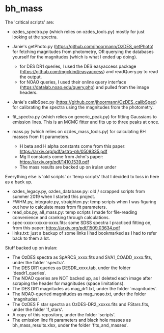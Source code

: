 # bh_mass
The 'critical scripts' are:

- ozdes_spectra.py (which relies on ozdes_tools.py) mostly for just looking at the spectra.

- Janie's getPhoto.py (https://github.com/jhoormann/OzDES_getPhoto) for fetching magnitudes from photometry,
  OR querying the databases yourself for the magnitudes (which is what I ended up doing).
  - for DES DR1 queries, I used the DES easyaccess package (https://github.com/mgckind/easyaccess) and readQuery.py to read the output. 
  - for NOAO queries, I used their online query interface (https://datalab.noao.edu/query.php) and pulled from the image headers. 
  
- Janie's calibSpec.py (https://github.com/jhoormann/OzDES_calibSpec) for calibrating the spectra using the magnitudes from the photometry.

- fit_spectra.py (which relies on generic_peak.py) for fitting Gaussians to emission lines. This is an MCMC fitter and fits up to three peaks at once.

- mass.py (which relies on ozdes_mass_tools.py) for calculating BH masses from fit parameters.
  - H beta and H alpha constants come from this paper: https://arxiv.org/pdf/astro-ph/0508335.pdf
  - Mg II constants come from John's paper: https://arxiv.org/pdf/1410.1539.pdf
  - The mass results are backed up on irulan under 

Everything else is 'old scripts' or 'temp scripts' that I decided to toss in here as a back up.

- ozdes_legacy.py, ozdes_database.py: old / scrapped scripts from summer 2019 when I started this project.
- FWHM.py, integrate.py, straighten.py: temp scripts when I was figuring out how to calculate mass from fit parameters.
- read_obs.py, all_mass.py: temp scripts I made for file-reading convenience and cranking through calculations.
- spec-xxxx-xxxxx-xxxx.fits: some SDSS spectra I practiced fitting on, from this paper: https://arxiv.org/pdf/1509.03634.pdf
- links.txt: just a backup of some links I had bookmarked as I had to refer back to them a lot.

Stuff backed up on irulan:

- The OzDES spectra as SpARCS_xxxx.fits and SVA1_COADD_xxxx.fits, under the folder 'spectra'.
- The DES DR1 queries as DESDR_xxxx.tab, under the folder 'desdr1_queries'.
- The NOAO queries are NOT backed up, as I deleted each image after scraping the header for magnitudes (space limitations).
- The DES DR1 magnitudes as mag_dr1.txt, under the folder 'magnitudes'.
- The NOAO-queried magnitudes as mag_noao.txt, under the folder 'magnitudes'.
- The OzDES F star spectra as OzDES-DR2_xxxxx.fits and FStars.fits, under the folder 'f_stars'.
- A copy of this repository, under the folder 'scripts'.
- The emission line fit parameters and black hole masses as bh_mass_results.xlsx, under the folder 'fits_and_masses'.


